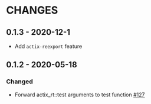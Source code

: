 # CHANGES

## 0.1.3 - 2020-12-1

* Add `actix-reexport` feature

## 0.1.2 - 2020-05-18

### Changed

* Forward actix_rt::test arguments to test function [#127]

[#127]: https://github.com/actix/actix-net/pull/127
